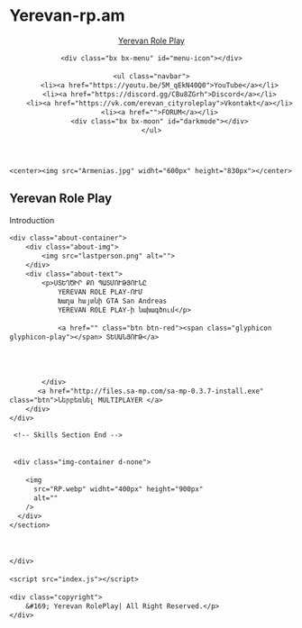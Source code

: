 # Yerevan-rp.am
<!DOCTYPE html>
<html lang="en">
<head>
    <meta charset="UTF-8">
    <meta http-equiv="X-UA-Compatible" content="IE=edge">
    <meta name="viewport" content="width=device-width, initial-scale=1.0">
    <link rel="icon" type="image/png" sizes="32x32" href="RP.webp">
    <title>Yerevan Role Play Role Play</title>
    <link rel="stylesheet" href="index.css">
    

    
</head>
<body>
<!-- Navbar  Section Start -->
<header>
    <link rel="icon" type="image/png" sizes="32x32" href="RP.webp">
    <a href="#" class="logo">Yerevan Role Play</a>

    <div class="bx bx-menu" id="menu-icon"></div>

    <ul class="navbar">
        <li><a href="https://youtu.be/5M_qEkN40Q0">YouTube</a></li>
        <li><a href="https://discord.gg/CBu8ZGrh">Discord</a></li>
        <li><a href="https://vk.com/erevan_cityroleplay">Vkontakt</a></li>
        <li><a href="">FORUM</a></li>
        <div class="bx bx-moon" id="darkmode"></div>
    </ul>
</header>
<!-- Navbar Section End -->
   
   
   
    <center><img src="Armenias.jpg" widht="600px" height="830px"></center>
    

 <!-- About Section Start -->

 <section class="about" id="about">
    <div class="heading">
        <h2>Yerevan Role Play</h2>
        <span>Introduction</span>
    </div>

    <div class="about-container">
        <div class="about-img">
            <img src="lastperson.png" alt="">
        </div>
        <div class="about-text">
            <p>ՍՏԵՂԾԻՐ ՔՈ ՊԱՏՄՈՒԹՅՈՒՆԸ
                YEREVAN ROLE PLAY-ՈՒՄ
                Խաղա հայտնի GTA San Andreas
                YEREVAN ROLE PLAY-ի նախագծում</p>

                <a href="" class="btn btn-red"><span class="glyphicon glyphicon-play"></span> ՏԵՍԱՆՅՈՒԹ</a>
            


                
            </div>
           <a href="http://files.sa-mp.com/sa-mp-0.3.7-install.exe" class="btn">Ներբեռնել MULTIPLAYER </a>
        </div>
    </div>
</section>
<!-- About Section End -->

     <!-- Skills Section End -->

     
     <div class="img-container d-none">
        
        <img
          src="RP.webp" widht="400px" height="900px"
          alt=""
        />
      </div>
    </section>

    

    </div>

    <script src="index.js"></script>

    <div class="copyright">
        &#169; Yerevan RolePlay| All Right Reserved.</p>
    </div>

   
  
   
</body>
</html>

